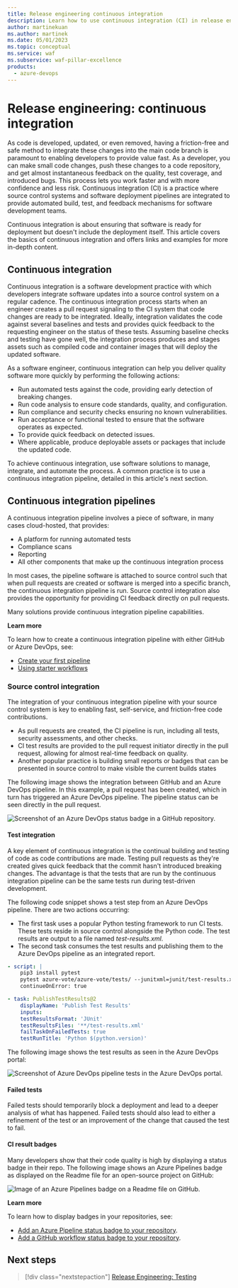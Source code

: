 ```yaml
---
title: Release engineering continuous integration
description: Learn how to use continuous integration (CI) in release engineering by using Azure CI pipelines, source control integration, test integration, and more.
author: martinekuan
ms.author: martinek
ms.date: 05/01/2023
ms.topic: conceptual
ms.service: waf
ms.subservice: waf-pillar-excellence
products:
  - azure-devops
---
```


# Release engineering: continuous integration

As code is developed, updated, or even removed, having a friction-free and safe method to integrate these changes into the main code branch is paramount to enabling developers to provide value fast. As a developer, you can make small code changes, push these changes to a code repository, and get almost instantaneous feedback on the quality, test coverage, and introduced bugs. This process lets you work faster and with more confidence and less risk. Continuous integration (CI) is a practice where source control systems and software deployment pipelines are integrated to provide automated build, test, and feedback mechanisms for software development teams.

Continuous integration is about ensuring that software is ready for deployment but doesn't include the deployment itself. This article covers the basics of continuous integration and offers links and examples for more in-depth content.

## Continuous integration

Continuous integration is a software development practice with which developers integrate software updates into a source control system on a regular cadence. The continuous integration process starts when an engineer creates a pull request signaling to the CI system that code changes are ready to be integrated. Ideally, integration validates the code against several baselines and tests and provides quick feedback to the requesting engineer on the status of these tests. Assuming baseline checks and testing have gone well, the integration process produces and stages assets such as compiled code and container images that will deploy the updated software.

As a software engineer, continuous integration can help you deliver quality software more quickly by performing the following actions:

- Run automated tests against the code, providing early detection of breaking changes.
- Run code analysis to ensure code standards, quality, and configuration.
- Run compliance and security checks ensuring no known vulnerabilities.
- Run acceptance or functional tested to ensure that the software operates as expected.
- To provide quick feedback on detected issues.
- Where applicable, produce deployable assets or packages that include the updated code.

To achieve continuous integration, use software solutions to manage, integrate, and automate the process. A common practice is to use a continuous integration pipeline, detailed in this article's next section.

## Continuous integration pipelines

A continuous integration pipeline involves a piece of software, in many cases cloud-hosted, that provides:

- A platform for running automated tests
- Compliance scans
- Reporting
- All other components that make up the continuous integration process

In most cases, the pipeline software is attached to source control such that when pull requests are created or software is merged into a specific branch, the continuous integration pipeline is run. Source control integration also provides the opportunity for providing CI feedback directly on pull requests.

Many solutions provide continuous integration pipeline capabilities.

**Learn more**

To learn how to create a continuous integration pipeline with either GitHub or Azure DevOps, see:

- [Create your first pipeline](/azure/devops/pipelines/create-first-pipeline?preserve-view=true&view=azure-devops)
- [Using starter workflows](https://docs.github.com/en/free-pro-team@latest/actions/guides/setting-up-continuous-integration-using-workflow-templates)

### Source control integration

The integration of your continuous integration pipeline with your source control system is key to enabling fast, self-service, and friction-free code contributions.

- As pull requests are created, the CI pipeline is run, including all tests, security assessments, and other checks.
- CI test results are provided to the pull request initiator directly in the pull request, allowing for almost real-time feedback on quality.
- Another popular practice is building small reports or badges that can be presented in source control to make visible the current builds states

The following image shows the integration between GitHub and an Azure DevOps pipeline. In this example, a pull request has been created, which in turn has triggered an Azure DevOps pipeline. The pipeline status can be seen directly in the pull request.

![Screenshot of an Azure DevOps status badge in a GitHub repository.](../devops/ado-github-status.png)

#### Test integration

A key element of continuous integration is the continual building and testing of code as code contributions are made. Testing pull requests as they're created gives quick feedback that the commit hasn't introduced breaking changes. The advantage is that the tests that are run by the continuous integration pipeline can be the same tests run during test-driven development.

The following code snippet shows a test step from an Azure DevOps pipeline. There are two actions occurring:

- The first task uses a popular Python testing framework to run CI tests. These tests reside in source control alongside the Python code. The test results are output to a file named _test-results.xml_.
- The second task consumes the test results and publishing them to the Azure DevOps pipeline as an integrated report.

```yaml
- script: |
    pip3 install pytest
    pytest azure-vote/azure-vote/tests/ --junitxml=junit/test-results.xml
    continueOnError: true

- task: PublishTestResults@2
    displayName: 'Publish Test Results'
    inputs:
    testResultsFormat: 'JUnit'
    testResultsFiles: '**/test-results.xml'
    failTaskOnFailedTests: true
    testRunTitle: 'Python $(python.version)'
```

The following image shows the test results as seen in the Azure DevOps portal:

![Screenshot of Azure DevOps pipeline tests in the Azure DevOps portal.](../devops/ado-tests.png)

#### Failed tests

Failed tests should temporarily block a deployment and lead to a deeper analysis of what has happened. Failed tests should also lead to either a refinement of the test or an improvement of the change that caused the test to fail.

#### CI result badges

Many developers show that their code quality is high by displaying a status badge in their repo. The following image shows an Azure Pipelines badge as displayed on the Readme file for an open-source project on GitHub:

![Image of an Azure Pipelines badge on a Readme file on GitHub.](../devops/github-status-badge.png)

**Learn more**

To learn how to display badges in your repositories, see:

- [Add an Azure Pipeline status badge to your repository](/azure/devops/pipelines/create-first-pipeline?preserve-view=true&tabs=java%2ctfs-2018-2%2cbrowser&view=azure-devops#add-a-status-badge-to-your-repository).
- [Add a GitHub workflow status badge to your repository](https://docs.github.com/en/free-pro-team@latest/actions/managing-workflow-runs/adding-a-workflow-status-badge).

## Next steps

> [!div class="nextstepaction"]
> [Release Engineering: Testing](./release-engineering-testing.md)
